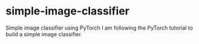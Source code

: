 # simple-image-classifier
Simple image classifier using PyTorch
I am following the PyTorch tutorial to build a simple image classifier. 